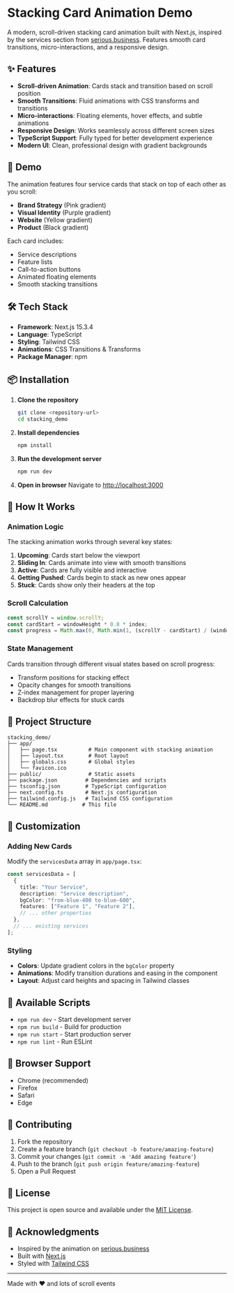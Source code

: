 # Stacking Card Animation Demo

A modern, scroll-driven stacking card animation built with Next.js, inspired by the services section from [serious.business](https://serious.business/). Features smooth card transitions, micro-interactions, and a responsive design.

## ✨ Features

- **Scroll-driven Animation**: Cards stack and transition based on scroll position
- **Smooth Transitions**: Fluid animations with CSS transforms and transitions
- **Micro-interactions**: Floating elements, hover effects, and subtle animations
- **Responsive Design**: Works seamlessly across different screen sizes
- **TypeScript Support**: Fully typed for better development experience
- **Modern UI**: Clean, professional design with gradient backgrounds

## 🚀 Demo

The animation features four service cards that stack on top of each other as you scroll:
- **Brand Strategy** (Pink gradient)
- **Visual Identity** (Purple gradient) 
- **Website** (Yellow gradient)
- **Product** (Black gradient)

Each card includes:
- Service descriptions
- Feature lists
- Call-to-action buttons
- Animated floating elements
- Smooth stacking transitions

## 🛠️ Tech Stack

- **Framework**: Next.js 15.3.4
- **Language**: TypeScript
- **Styling**: Tailwind CSS
- **Animations**: CSS Transitions & Transforms
- **Package Manager**: npm

## 📦 Installation

1. **Clone the repository**
   ```bash
   git clone <repository-url>
   cd stacking_demo
   ```

2. **Install dependencies**
   ```bash
   npm install
   ```

3. **Run the development server**
   ```bash
   npm run dev
   ```

4. **Open in browser**
   Navigate to [http://localhost:3000](http://localhost:3000)

## 🎯 How It Works

### Animation Logic

The stacking animation works through several key states:

1. **Upcoming**: Cards start below the viewport
2. **Sliding In**: Cards animate into view with smooth transitions
3. **Active**: Cards are fully visible and interactive
4. **Getting Pushed**: Cards begin to stack as new ones appear
5. **Stuck**: Cards show only their headers at the top

### Scroll Calculation

```typescript
const scrollY = window.scrollY;
const cardStart = windowHeight * 0.8 * index;
const progress = Math.max(0, Math.min(1, (scrollY - cardStart) / (windowHeight * 0.8)));
```

### State Management

Cards transition through different visual states based on scroll progress:
- Transform positions for stacking effect
- Opacity changes for smooth transitions
- Z-index management for proper layering
- Backdrop blur effects for stuck cards

## 📁 Project Structure

```
stacking_demo/
├── app/
│   ├── page.tsx          # Main component with stacking animation
│   ├── layout.tsx        # Root layout
│   ├── globals.css       # Global styles
│   └── favicon.ico
├── public/               # Static assets
├── package.json         # Dependencies and scripts
├── tsconfig.json        # TypeScript configuration
├── next.config.ts       # Next.js configuration
├── tailwind.config.js   # Tailwind CSS configuration
└── README.md           # This file
```

## 🎨 Customization

### Adding New Cards

Modify the `servicesData` array in `app/page.tsx`:

```typescript
const servicesData = [
  {
    title: "Your Service",
    description: "Service description",
    bgColor: "from-blue-400 to-blue-600",
    features: ["Feature 1", "Feature 2"],
    // ... other properties
  },
  // ... existing services
];
```

### Styling

- **Colors**: Update gradient colors in the `bgColor` property
- **Animations**: Modify transition durations and easing in the component
- **Layout**: Adjust card heights and spacing in Tailwind classes

## 🚀 Available Scripts

- `npm run dev` - Start development server
- `npm run build` - Build for production
- `npm run start` - Start production server
- `npm run lint` - Run ESLint

## 📱 Browser Support

- Chrome (recommended)
- Firefox
- Safari
- Edge

## 🤝 Contributing

1. Fork the repository
2. Create a feature branch (`git checkout -b feature/amazing-feature`)
3. Commit your changes (`git commit -m 'Add amazing feature'`)
4. Push to the branch (`git push origin feature/amazing-feature`)
5. Open a Pull Request

## 📄 License

This project is open source and available under the [MIT License](LICENSE).

## 🙏 Acknowledgments

- Inspired by the animation on [serious.business](https://serious.business/)
- Built with [Next.js](https://nextjs.org/)
- Styled with [Tailwind CSS](https://tailwindcss.com/)

---

Made with ❤️ and lots of scroll events
